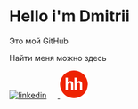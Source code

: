 <!-- <style>
    .container {
        max-width: 1160px;
        padding: 0 10px;
        margin: 0 auto;
    }
    body {
        font-family: "Arial", sans-serif;
        font-weight: 400;
        font-size: 17px;
    }
    .text {
        font-size: 26px;
    }
    .social {
        width: 200px;
        display: flex;
    }
    .social__link {
        width: 50px;
        height: 50px;
        margin-right: 20px;
    }
    .about__text {
        font-size: 20px;
    }
</style> -->
<div class="container">
    <h1>Hello i'm Dmitrii</h1>
    <p class="text">Это мой GitHub</p>
    <div class="about">
        <p class="about__text">Найти меня можно здесь</p>
        <div class="social">
            <a target="_blank" href="linkedin.com/in/zakharov-dmitrii/">
                <img class="social__link" style="width: 50px; height: 50px; margin-right: 20px;" src="https://img.icons8.com/color/256/linkedin.png" alt="linkedin">
            </a>
            <a target="_blank" href="linkedin.com/in/zakharov-dmitrii/">
                <img class="social__link" style="width: 50px; height: 50px;" src="head_hunter-0000.png" alt="hh">
            </a>
        </div>
    </div>
</div>

<!--
**zakharov-dmitriy/zakharov-dmitriy** is a ✨ _special_ ✨ repository because its `README.md` (this file) appears on your GitHub profile.

Here are some ideas to get you started:

- 🔭 I’m currently working on ...
- 🌱 I’m currently learning ...
- 👯 I’m looking to collaborate on ...
- 🤔 I’m looking for help with ...
- 💬 Ask me about ...
- 📫 How to reach me: ...
- 😄 Pronouns: ...
- ⚡ Fun fact: ...
-->
